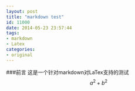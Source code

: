 ```yaml
---
layout: post
title: "markdown test"
id: 11000
date: 2014-05-23 23:57:44
tags: 
- markdown
- Latex
categories: 
- original
---
```


###前言
这是一个针对markdown对LaTex支持的测试
$$a^2+b^2$$
<!--more-->